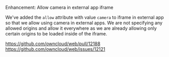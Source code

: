 Enhancement: Allow camera in external app iframe

We've added the `allow` attribute with value `camera` to iframe in external app so that we allow using camera in external apps. We are not specifying any allowed origins and allow it everywhere as we are already allowing only certain origins to be loaded inside of the iframe.

https://github.com/owncloud/web/pull/12188
https://github.com/owncloud/web/issues/12121
